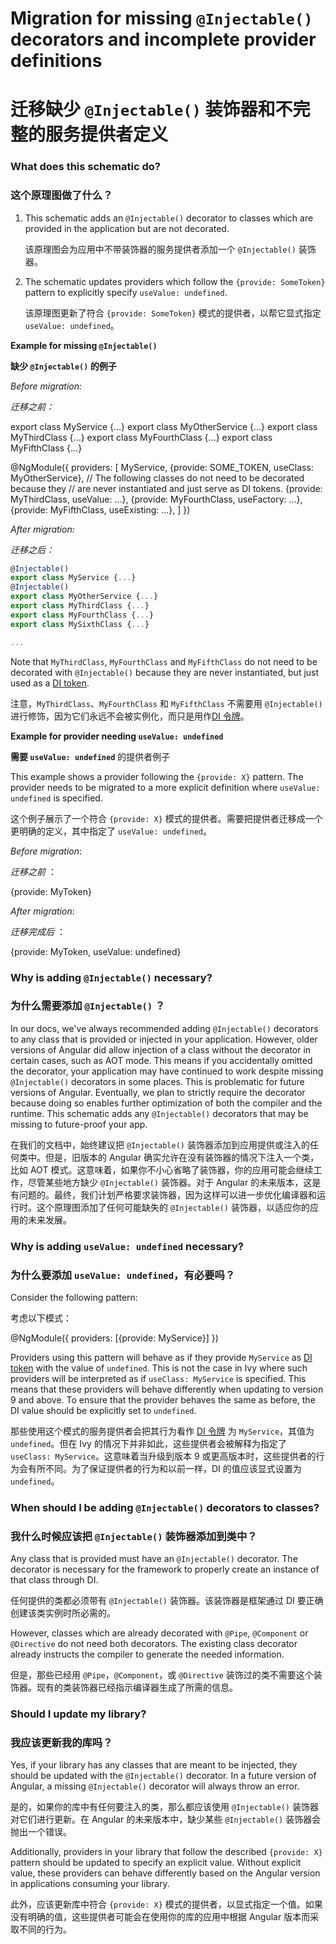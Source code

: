 # Migration for missing `@Injectable()` decorators and incomplete provider definitions

# 迁移缺少 `@Injectable()` 装饰器和不完整的服务提供者定义

### What does this schematic do?

### 这个原理图做了什么？

1. This schematic adds an `@Injectable()` decorator to classes which are provided in the
   application but are not decorated.

   该原理图会为应用中不带装饰器的服务提供者添加一个 `@Injectable()` 装饰器。

1. The schematic updates providers which follow the `{provide: SomeToken}` pattern
   to explicitly specify `useValue: undefined`.

   该原理图更新了符合 `{provide: SomeToken}` 模式的提供者，以帮它显式指定 `useValue: undefined`。

**Example for missing `@Injectable()`**

**缺少 `@Injectable()` 的例子**

_Before migration:_

*迁移之前：*

<code-example format="typescript" language="typescript">

export class MyService {...}
export class MyOtherService {...}
export class MyThirdClass {...}
export class MyFourthClass {...}
export class MyFifthClass {...}

@NgModule({
  providers: [
    MyService,
    {provide: SOME_TOKEN, useClass: MyOtherService},
    // The following classes do not need to be decorated because they
    // are never instantiated and just serve as DI tokens.
    {provide: MyThirdClass, useValue: ...},
    {provide: MyFourthClass, useFactory: ...},
    {provide: MyFifthClass, useExisting: ...},
  ]
})

</code-example>

_After migration:_

*迁移之后：*

```ts
@Injectable()
export class MyService {...}
@Injectable()
export class MyOtherService {...}
export class MyThirdClass {...}
export class MyFourthClass {...}
export class MySixthClass {...}

...
```

Note that `MyThirdClass`, `MyFourthClass` and `MyFifthClass` do not need to be decorated
with `@Injectable()` because they are never instantiated, but just used as a [DI token][DI_TOKEN].

注意，`MyThirdClass`、`MyFourthClass` 和 `MyFifthClass` 不需要用 `@Injectable()` 进行修饰，因为它们永远不会被实例化，而只是用作[DI 令牌][DI_TOKEN]。

**Example for provider needing `useValue: undefined`**

**需要 `useValue: undefined`** 的提供者例子

This example shows a provider following the `{provide: X}` pattern.
The provider needs to be migrated to a more explicit definition where `useValue: undefined` is specified.

这个例子展示了一个符合 `{provide: X}` 模式的提供者。需要把提供者迁移成一个更明确的定义，其中指定了 `useValue: undefined`。

_Before migration_:

*迁移之前* ：

<code-example format="typescript" language="typescript">

{provide: MyToken}

</code-example>

_After migration_:

*迁移完成后* ：

<code-example format="typescript" language="typescript">

{provide: MyToken, useValue: undefined}

</code-example>

### Why is adding `@Injectable()` necessary?

### 为什么需要添加 `@Injectable()` ？

In our docs, we've always recommended adding `@Injectable()` decorators to any class that is provided or injected in your application.
However, older versions of Angular did allow injection of a class without the decorator in certain cases, such as AOT mode.
This means if you accidentally omitted the decorator, your application may have continued to work despite missing `@Injectable()` decorators in some places.
This is problematic for future versions of Angular.
Eventually, we plan to strictly require the decorator because doing so enables further optimization of both the compiler and the runtime.
This schematic adds any `@Injectable()` decorators that may be missing to future-proof your app.

在我们的文档中，始终建议把 `@Injectable()` 装饰器添加到应用提供或注入的任何类中。但是，旧版本的 Angular 确实允许在没有装饰器的情况下注入一个类，比如 AOT 模式。这意味着，如果你不小心省略了装饰器，你的应用可能会继续工作，尽管某些地方缺少 `@Injectable()` 装饰器。对于 Angular 的未来版本，这是有问题的。最终，我们计划严格要求装饰器，因为这样可以进一步优化编译器和运行时。这个原理图添加了任何可能缺失的 `@Injectable()` 装饰器，以适应你的应用的未来发展。

### Why is adding `useValue: undefined` necessary?

### 为什么要添加 `useValue: undefined`，有必要吗？

Consider the following pattern:

考虑以下模式：

<code-example format="typescript" language="typescript">

@NgModule({
  providers: [{provide: MyService}]
})

</code-example>

Providers using this pattern will behave as if they provide `MyService` as [DI token][DI_TOKEN]
with the value of `undefined`.
This is not the case in Ivy where such providers will be interpreted as if `useClass: MyService` is specified.
This means that these providers will behave differently when updating to version 9 and above.
To ensure that the provider behaves the same as before, the DI value should be explicitly set to `undefined`.

那些使用这个模式的服务提供者会把其行为看作 [DI 令牌][DI_TOKEN] 为 `MyService`，其值为 `undefined`。但在 Ivy 的情况下并非如此，这些提供者会被解释为指定了 `useClass: MyService`。这意味着当升级到版本 9 或更高版本时，这些提供者的行为会有所不同。为了保证提供者的行为和以前一样，DI 的值应该显式设置为 `undefined`。

### When should I be adding `@Injectable()` decorators to classes?

### 我什么时候应该把 `@Injectable()` 装饰器添加到类中？

Any class that is provided must have an `@Injectable()` decorator.
The decorator is necessary for the framework to properly create an instance of that class through DI.

任何提供的类都必须带有 `@Injectable()` 装饰器。该装饰器是框架通过 DI 要正确创建该类实例时所必需的。

However, classes which are already decorated with `@Pipe`, `@Component` or `@Directive` do not need both decorators.
The existing class decorator already instructs the compiler to generate the
needed information.

但是，那些已经用 `@Pipe`，`@Component`，或 `@Directive` 装饰过的类不需要这个装饰器。现有的类装饰器已经指示编译器生成了所需的信息。

### Should I update my library?

### 我应该更新我的库吗？

Yes, if your library has any classes that are meant to be injected, they should be updated with the `@Injectable()` decorator.
In a future version of Angular, a missing `@Injectable()` decorator will always throw an error.

是的，如果你的库中有任何要注入的类，那么都应该使用 `@Injectable()` 装饰器对它们进行更新。在 Angular 的未来版本中，缺少某些 `@Injectable()` 装饰器会抛出一个错误。

Additionally, providers in your library that follow the described `{provide: X}` pattern should be updated to specify an explicit value.
Without explicit value, these providers can behave differently based on the Angular version in applications consuming your library.

此外，应该更新库中符合 `{provide: X}` 模式的提供者，以显式指定一个值。如果没有明确的值，这些提供者可能会在使用你的库的应用中根据 Angular 版本而采取不同的行为。

[DI_TOKEN]: guide/glossary#di-token
